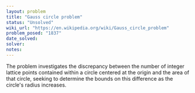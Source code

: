 ```yaml
---
layout: problem
title: "Gauss circle problem"
status: "Unsolved"
wiki_url: "https://en.wikipedia.org/wiki/Gauss_circle_problem"
problem_posed: "1837"
date_solved:
solver:
notes:
---
```

The problem investigates the discrepancy between the number of integer lattice points contained within a circle centered at the origin and the area of that circle, seeking to determine the bounds on this difference as the circle's radius increases.